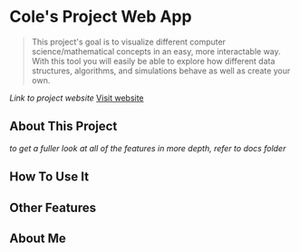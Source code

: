 # Cole's Project Web App
>This project's goal is to visualize different computer science/mathematical concepts in an easy, more interactable way. With this tool you will easily be able to explore how different data structures, algorithms, and simulations behave as well as create your own. 

_Link to project website_
[Visit website](https://github.com/cstainsby/ProjectWebApp/)

## About This Project

_to get a fuller look at all of the features in more depth, refer to docs folder_

## How To Use It

## Other Features

## About Me
